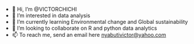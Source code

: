 - 👋 Hi, I’m @VICTORCHICHI
- 👀 I’m interested in data analysis
- 🌱 I’m currently learning Environmental change and Global sustainability
- 💞️ I’m looking to collaborate on R and python data analytics 
- 📫 To reach me, send an email here nyabutivictor@yahoo.com

<!---
VICTORCHICHI/VICTORCHICHI is a ✨ special ✨ repository because its `README.md` (this file) appears on your GitHub profile.
You can click the Preview link to take a look at your changes.
--->

